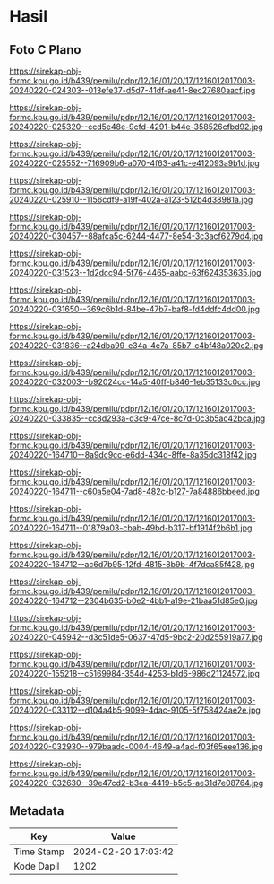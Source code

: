 # Hasil

## Foto C Plano

https://sirekap-obj-formc.kpu.go.id/b439/pemilu/pdpr/12/16/01/20/17/1216012017003-20240220-024303--013efe37-d5d7-41df-ae41-8ec27680aacf.jpg

https://sirekap-obj-formc.kpu.go.id/b439/pemilu/pdpr/12/16/01/20/17/1216012017003-20240220-025320--ccd5e48e-9cfd-4291-b44e-358526cfbd92.jpg

https://sirekap-obj-formc.kpu.go.id/b439/pemilu/pdpr/12/16/01/20/17/1216012017003-20240220-025552--716909b6-a070-4f63-a41c-e412093a9b1d.jpg

https://sirekap-obj-formc.kpu.go.id/b439/pemilu/pdpr/12/16/01/20/17/1216012017003-20240220-025910--1156cdf9-a19f-402a-a123-512b4d38981a.jpg

https://sirekap-obj-formc.kpu.go.id/b439/pemilu/pdpr/12/16/01/20/17/1216012017003-20240220-030457--88afca5c-6244-4477-8e54-3c3acf6279d4.jpg

https://sirekap-obj-formc.kpu.go.id/b439/pemilu/pdpr/12/16/01/20/17/1216012017003-20240220-031523--1d2dcc94-5f76-4465-aabc-63f624353635.jpg

https://sirekap-obj-formc.kpu.go.id/b439/pemilu/pdpr/12/16/01/20/17/1216012017003-20240220-031650--369c6b1d-84be-47b7-baf8-fd4ddfc4dd00.jpg

https://sirekap-obj-formc.kpu.go.id/b439/pemilu/pdpr/12/16/01/20/17/1216012017003-20240220-031836--a24dba99-e34a-4e7a-85b7-c4bf48a020c2.jpg

https://sirekap-obj-formc.kpu.go.id/b439/pemilu/pdpr/12/16/01/20/17/1216012017003-20240220-032003--b92024cc-14a5-40ff-b846-1eb35133c0cc.jpg

https://sirekap-obj-formc.kpu.go.id/b439/pemilu/pdpr/12/16/01/20/17/1216012017003-20240220-033835--cc8d293a-d3c9-47ce-8c7d-0c3b5ac42bca.jpg

https://sirekap-obj-formc.kpu.go.id/b439/pemilu/pdpr/12/16/01/20/17/1216012017003-20240220-164710--8a9dc9cc-e6dd-434d-8ffe-8a35dc318f42.jpg

https://sirekap-obj-formc.kpu.go.id/b439/pemilu/pdpr/12/16/01/20/17/1216012017003-20240220-164711--c60a5e04-7ad8-482c-b127-7a84886bbeed.jpg

https://sirekap-obj-formc.kpu.go.id/b439/pemilu/pdpr/12/16/01/20/17/1216012017003-20240220-164711--01879a03-cbab-49bd-b317-bf1914f2b6b1.jpg

https://sirekap-obj-formc.kpu.go.id/b439/pemilu/pdpr/12/16/01/20/17/1216012017003-20240220-164712--ac6d7b95-12fd-4815-8b9b-4f7dca85f428.jpg

https://sirekap-obj-formc.kpu.go.id/b439/pemilu/pdpr/12/16/01/20/17/1216012017003-20240220-164712--2304b635-b0e2-4bb1-a19e-21baa51d85e0.jpg

https://sirekap-obj-formc.kpu.go.id/b439/pemilu/pdpr/12/16/01/20/17/1216012017003-20240220-045942--d3c51de5-0637-47d5-9bc2-20d255919a77.jpg

https://sirekap-obj-formc.kpu.go.id/b439/pemilu/pdpr/12/16/01/20/17/1216012017003-20240220-155218--c5169984-354d-4253-b1d6-986d21124572.jpg

https://sirekap-obj-formc.kpu.go.id/b439/pemilu/pdpr/12/16/01/20/17/1216012017003-20240220-033112--d104a4b5-9099-4dac-9105-5f758424ae2e.jpg

https://sirekap-obj-formc.kpu.go.id/b439/pemilu/pdpr/12/16/01/20/17/1216012017003-20240220-032930--979baadc-0004-4649-a4ad-f03f65eee136.jpg

https://sirekap-obj-formc.kpu.go.id/b439/pemilu/pdpr/12/16/01/20/17/1216012017003-20240220-032630--39e47cd2-b3ea-4419-b5c5-ae31d7e08764.jpg


## Metadata

| Key        | Value               |
| ---------- | ------------------- |
| Time Stamp | 2024-02-20 17:03:42 |
| Kode Dapil | 1202                |



